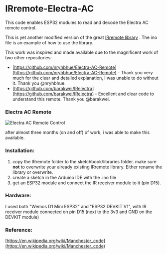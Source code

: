 # IRremote-Electra-AC
This code enables ESP32 modules to read and decode the Electra AC remote control.


This is yet another modified version of the great [IRremote library](https://github.com/z3t0/Arduino-IRremote) .
The ino file is an example of how to use the library.

This work was inspired and made available due to the magnificent work of two other repositories:
* [https://github.com/nryhbhue/Electra-AC-Remote](https://github.com/nryhbhue/Electra-AC-Remote) - Thank you very much for the clear and detailed explanation, I was unable to do without it. Thank you @nryhbhue.
* [https://github.com/barakwei/IRelectra](https://github.com/barakwei/IRelectra) - Excellent and clear code to understand this remote. Thank you @barakwei.

### Electra AC Remote
![Electra AC Remote Control](https://user-images.githubusercontent.com/11669278/99955545-35222180-2d8d-11eb-9838-2bbdce8b226e.jpg)


after almost three months (on and off) of work, i was able to make this available.

### Installation:
1. copy the IRremote folder to the sketchbook/libraries folder. make sure **not** to overwrite your already existing IRremote library. Either rename the library or overwrite.
2. create a sketch in the Arduino IDE with the .ino file 
3. get an ESP32 module and connect the IR receiver module to it (pin D15).

### Hardware:
I used both "Wemos D1 Mini ESP32" and "ESP32 DEVKIT V1", with IR receiver module connected on pin D15 (next to the 3v3 and GND on the DEVKIT module)

### Reference:
[https://en.wikipedia.org/wiki/Manchester_code](https://en.wikipedia.org/wiki/Manchester_code)
